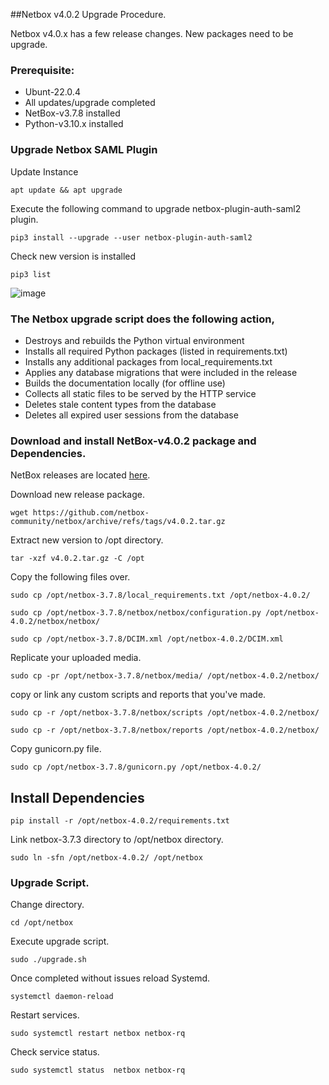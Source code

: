 ##Netbox v4.0.2 Upgrade Procedure.

Netbox v4.0.x has a few release changes. New packages need to be upgrade.

### Prerequisite:

* Ubunt-22.0.4
* All updates/upgrade completed
* NetBox-v3.7.8 installed
* Python-v3.10.x installed

### Upgrade Netbox SAML Plugin

Update Instance

```
apt update && apt upgrade
```

Execute the following command to upgrade netbox-plugin-auth-saml2 plugin.

```
pip3 install --upgrade --user netbox-plugin-auth-saml2
```
Check  new version is installed

```
pip3 list
```
![image](https://github.com/HungryHowies/Netbox-Upgrade/assets/22652276/445a65e2-47ac-43ea-ba5d-e02f946325a1)



### The Netbox upgrade script does the following action,  

* Destroys and rebuilds the Python virtual environment
* Installs all required Python packages (listed in requirements.txt)
* Installs any additional packages from local_requirements.txt
* Applies any database migrations that were included in the release
* Builds the documentation locally (for offline use)
* Collects all static files to be served by the HTTP service
* Deletes stale content types from the database
* Deletes all expired user sessions from the database

### Download and install NetBox-v4.0.2 package and Dependencies. 

NetBox releases are located [here](https://github.com/netbox-community/netbox/releases).

Download new release package.

```
wget https://github.com/netbox-community/netbox/archive/refs/tags/v4.0.2.tar.gz
```

Extract new version to /opt directory.

```
tar -xzf v4.0.2.tar.gz -C /opt
```

Copy the following files over.

```
sudo cp /opt/netbox-3.7.8/local_requirements.txt /opt/netbox-4.0.2/
```
```
sudo cp /opt/netbox-3.7.8/netbox/netbox/configuration.py /opt/netbox-4.0.2/netbox/netbox/
```

```
sudo cp /opt/netbox-3.7.8/DCIM.xml /opt/netbox-4.0.2/DCIM.xml
```

Replicate your uploaded media.

```
sudo cp -pr /opt/netbox-3.7.8/netbox/media/ /opt/netbox-4.0.2/netbox/
```

copy or link any custom scripts and reports that you've made.

```
sudo cp -r /opt/netbox-3.7.8/netbox/scripts /opt/netbox-4.0.2/netbox/
```
```
sudo cp -r /opt/netbox-3.7.8/netbox/reports /opt/netbox-4.0.2/netbox/
```

Copy gunicorn.py file.

```
sudo cp /opt/netbox-3.7.8/gunicorn.py /opt/netbox-4.0.2/
```

## Install Dependencies

```
pip install -r /opt/netbox-4.0.2/requirements.txt
```

Link netbox-3.7.3 directory to /opt/netbox directory.

```
sudo ln -sfn /opt/netbox-4.0.2/ /opt/netbox
```

###  Upgrade Script.

Change directory.

```
cd /opt/netbox
```

Execute upgrade script.

```
sudo ./upgrade.sh
```

Once completed without issues reload Systemd.

```
systemctl daemon-reload
```

Restart services.

```
sudo systemctl restart netbox netbox-rq
```

Check service status.

```
sudo systemctl status  netbox netbox-rq
```
 
